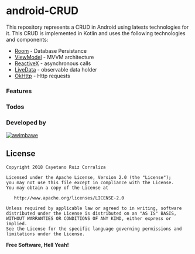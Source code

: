 # android-CRUD
This repository represents a CRUD in Android using latests technologies for it.
This CRUD is implemented in Kotlin and uses the following technologies and components:
* [Room] - Database Persistance
* [ViewModel] - MVVM architecture
* [ReactiveX] - asynchronous calls
* [LiveData] - observable data holder
* [OkHttp] - Http requests

### Features
### Todos
### Developed by
[![awimbawe](http://46.101.215.208/images/logo.png)](http://www.awimbawe.com)

License
----
```
Copyright 2018 Cayetano Ruiz Corraliza

Licensed under the Apache License, Version 2.0 (the "License");
you may not use this file except in compliance with the License.
You may obtain a copy of the License at

   http://www.apache.org/licenses/LICENSE-2.0

Unless required by applicable law or agreed to in writing, software
distributed under the License is distributed on an "AS IS" BASIS,
WITHOUT WARRANTIES OR CONDITIONS OF ANY KIND, either express or implied.
See the License for the specific language governing permissions and
limitations under the License.
```

**Free Software, Hell Yeah!**

[//]: # (These are reference links used in the body of this note and get stripped out when the markdown processor does its job. There is no need to format nicely because it shouldn't be seen. Thanks SO - http://stackoverflow.com/questions/4823468/store-comments-in-markdown-syntax)

   [Room]: <https://developer.android.com/topic/libraries/architecture/room>
   [ViewModel]: <https://developer.android.com/topic/libraries/architecture/viewmodel>
   [ReactiveX]: <http://reactivex.io/>
   [LiveData]: <https://developer.android.com/topic/libraries/architecture/livedata>
   [OkHttp]: <http://square.github.io/okhttp/>

